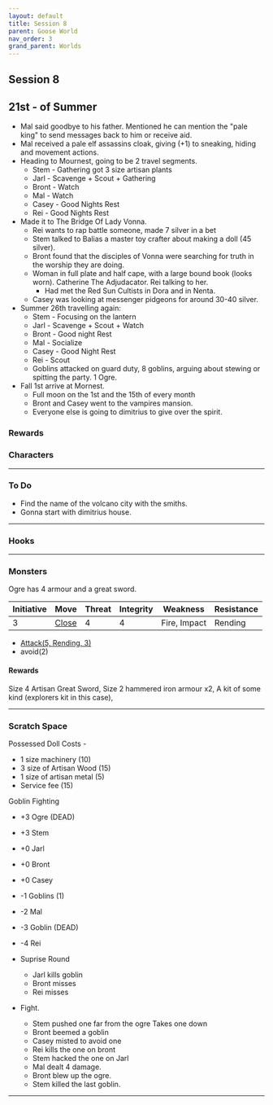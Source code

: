 ```yaml
---
layout: default
title: Session 8
parent: Goose World
nav_order: 3
grand_parent: Worlds
---
```

## Session 8

## 21st - of Summer
* Mal said goodbye to his father. Mentioned he can mention the "pale king" to send messages back to him or receive aid.
* Mal received a pale elf assassins cloak, giving (+1) to sneaking, hiding and movement actions.
* Heading to Mournest, going to be 2 travel segments.
	* Stem - Gathering got 3 size artisan plants
	* Jarl - Scavenge + Scout + Gathering 
	* Bront - Watch
	* Mal - Watch
	* Casey - Good Nights Rest
	* Rei - Good Nights Rest
* Made it to The Bridge Of Lady Vonna. 
	* Rei wants to rap battle someone, made 7 silver in a bet
	* Stem talked to Balias a master toy crafter about making a doll (45 silver).
	* Bront found that the disciples of Vonna were searching for truth in the worship they are doing.
	* Woman in full plate and half cape, with a large bound book (looks worn). Catherine The Adjudacator. Rei talking to her.
		* Had met the Red Sun Cultists in Dora and in Nenta.
	* Casey was looking at messenger pidgeons for around 30-40 silver.
* Summer 26th travelling again:
	* Stem - Focusing on the lantern
	* Jarl - Scavenge + Scout + Watch
	* Bront - Good night Rest
	* Mal - Socialize
	* Casey - Good Night Rest
	* Rei - Scout
	* Goblins attacked on guard duty, 8 goblins, arguing about stewing or spitting the party. 1 Ogre.
* Fall 1st arrive at Mornest. 
	* Full moon on the 1st and the 15th of every month
	* Bront and Casey went to the vampires mansion.
	* Everyone else is going to dimitrius to give over the spirit. 

### Rewards


### Characters

 ---

### To Do
* Find the name of the volcano city with the smiths.
* Gonna start with dimitrius house.
---

### Hooks

---

### Monsters
Ogre has 4 armour and a great sword.

| Initiative | Move                          | Threat | Integrity | Weakness | Resistance |
| ---------- | ----------------------------- | ------ | --------- | -------- | ---------- |
| 3          | [Close](../Core/Movement#Close) | 4      | 4         | Fire, Impact    | Rending   |

* [Attack(5, Rending, 3)](../Core/Character-Actions#Attack(X,%20TYPE,%20DAMAGE))
* avoid(2)

#### Rewards
Size 4 Artisan Great Sword,
Size 2 hammered iron armour x2,
A kit of some kind (explorers kit in this case),

---

### Scratch Space
Possessed Doll Costs - 
* 1 size machinery (10)
* 3 size of Artisan Wood (15)
* 1 size of artisan metal (5)
* Service fee (15)


 
Goblin Fighting
* +3 Ogre (DEAD)
* +3 Stem
* +0 Jarl
* +0 Bront
* +0 Casey
* -1 Goblins (1)
* -2 Mal
* -3 Goblin (DEAD)
* -4 Rei

* Suprise Round
	* Jarl kills goblin
	* Bront misses
	* Rei misses
* Fight.
	* Stem pushed one far from the ogre Takes one down
	* Bront beemed a goblin
	* Casey misted to avoid one
	* Rei kills the one on bront
	* Stem hacked the one on Jarl
	* Mal dealt 4 damage.
	* Bront blew up the ogre.
	* Stem killed the last goblin.



---